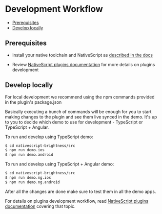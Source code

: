 # Development Workflow

<!-- TOC depthFrom:2 -->

- [Prerequisites](#prerequisites)
- [Develop locally](#develop-locally)

<!-- /TOC -->


## Prerequisites

* Install your native toolchain and NativeScript as [described in the docs](https://docs.nativescript.org/start/quick-setup)

* Review [NativeScript plugins documentation](https://docs.nativescript.org/plugins/plugins) for more details on plugins development


## Develop locally

For local development we recommend using the npm commands provided in the plugin's package.json

Basically executing a bunch of commands will be enough for you to start making changes to the plugin and see them live synced in the demo. It's up to you to decide which demo to use for development - TypeScript or TypeScript + Angular.


To run and develop using TypeScript demo:
```bash
$ cd nativescript-brightness/src
$ npm run demo.ios
$ npm run demo.android
```

To run and develop using TypeScript + Angular demo:
```bash
$ cd nativescript-brightness/src
$ npm run demo.ng.ios
$ npm run demo.ng.android
```

After all the changes are done make sure to test them in all the demo apps.

For details on plugins development workflow, read [NativeScript plugins documentation](https://docs.nativescript.org/plugins/building-plugins#step-2-set-up-a-development-workflow) covering that topic.